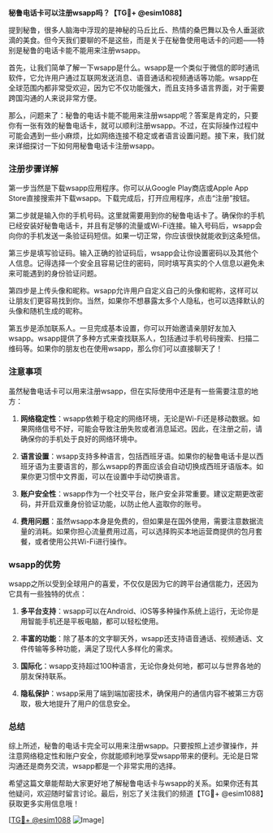 **秘鲁电话卡可以注册wsapp吗？【TG💪+ @esim1088】**

提到秘鲁，很多人脑海中浮现的是神秘的马丘比丘、热情的桑巴舞以及令人垂涎欲滴的美食。但今天我们要聊的不是这些，而是关于在秘鲁使用电话卡的问题——特别是秘鲁的电话卡能不能用来注册wsapp。

首先，让我们简单了解一下wsapp是什么。wsapp是一个类似于微信的即时通讯软件，它允许用户通过互联网发送消息、语音通话和视频通话等功能。wsapp在全球范围内都非常受欢迎，因为它不仅功能强大，而且支持多语言界面，对于需要跨国沟通的人来说非常方便。

那么，问题来了：秘鲁的电话卡能不能用来注册wsapp呢？答案是肯定的，只要你有一张有效的秘鲁电话卡，就可以顺利注册wsapp。不过，在实际操作过程中可能会遇到一些小麻烦，比如网络连接不稳定或者语言设置问题。接下来，我们就来详细探讨一下如何用秘鲁电话卡注册wsapp。

### 注册步骤详解

第一步当然是下载wsapp应用程序。你可以从Google Play商店或Apple App Store直接搜索并下载wsapp。下载完成后，打开应用程序，点击“注册”按钮。

第二步就是输入你的手机号码。这里就需要用到你的秘鲁电话卡了。确保你的手机已经安装好秘鲁电话卡，并且有足够的流量或Wi-Fi连接。输入号码后，wsapp会向你的手机发送一条验证码短信。如果一切正常，你应该很快就能收到这条短信。

第三步是填写验证码。输入正确的验证码后，wsapp会让你设置密码以及其他个人信息。记得选择一个安全且容易记住的密码，同时填写真实的个人信息以避免未来可能遇到的身份验证问题。

第四步是上传头像和昵称。wsapp允许用户自定义自己的头像和昵称，这样可以让朋友们更容易找到你。当然，如果你不想暴露太多个人隐私，也可以选择默认的头像和随机生成的昵称。

第五步是添加联系人。一旦完成基本设置，你可以开始邀请亲朋好友加入wsapp。wsapp提供了多种方式来查找联系人，包括通过手机号码搜索、扫描二维码等。如果你的朋友也在使用wsapp，那么你们可以直接聊天了！

### 注意事项

虽然秘鲁电话卡可以用来注册wsapp，但在实际使用中还是有一些需要注意的地方：

1. **网络稳定性**：wsapp依赖于稳定的网络环境，无论是Wi-Fi还是移动数据。如果网络信号不好，可能会导致注册失败或者消息延迟。因此，在注册之前，请确保你的手机处于良好的网络环境中。
   
2. **语言设置**：wsapp支持多种语言，包括西班牙语。如果你的秘鲁电话卡是以西班牙语为主要语言的，那么wsapp的界面应该会自动切换成西班牙语版本。如果你更习惯中文界面，可以在设置中手动切换语言。

3. **账户安全性**：wsapp作为一个社交平台，账户安全非常重要。建议定期更改密码，并开启双重身份验证功能，以防止他人盗取你的账号。

4. **费用问题**：虽然wsapp本身是免费的，但如果是在国外使用，需要注意数据流量的消耗。如果你担心流量费用过高，可以选择购买本地运营商提供的包月套餐，或者使用公共Wi-Fi进行操作。

### wsapp的优势

wsapp之所以受到全球用户的喜爱，不仅仅是因为它的跨平台通信能力，还因为它具有一些独特的优点：

1. **多平台支持**：wsapp可以在Android、iOS等多种操作系统上运行，无论你是用智能手机还是平板电脑，都可以轻松使用。
   
2. **丰富的功能**：除了基本的文字聊天外，wsapp还支持语音通话、视频通话、文件传输等多种功能，满足了现代人多样化的需求。

3. **国际化**：wsapp支持超过100种语言，无论你身处何地，都可以与世界各地的朋友保持联系。

4. **隐私保护**：wsapp采用了端到端加密技术，确保用户的通信内容不被第三方窃取，极大地提升了用户的信息安全。

### 总结

综上所述，秘鲁的电话卡完全可以用来注册wsapp。只要按照上述步骤操作，并注意网络稳定性和账户安全，你就能顺利地享受wsapp带来的便利。无论是日常沟通还是商务交流，wsapp都是一个非常实用的选择。

希望这篇文章能帮助大家更好地了解秘鲁电话卡与wsapp的关系。如果你还有其他疑问，欢迎随时留言讨论。最后，别忘了关注我们的频道【TG💪+ @esim1088】获取更多实用信息哦！

[[TG💪+ @esim1088](https://t.me/s/esim1088) ![Image](https://i.postimg.cc/4NQfJmqS/Snipaste-2025-05-13-00-14-12.png)]